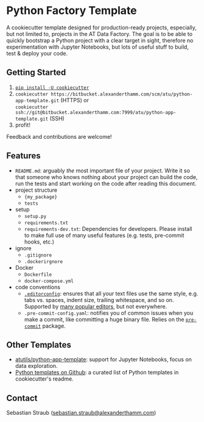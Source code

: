 # Python Factory Template

A cookiecutter template designed for production-ready projects, especially, but not limited to, projects in the AT Data Factory. The goal is to be able to quickly bootstrap a Python project with a clear target in sight, therefore no experimentation with Jupyter Notebooks, but lots of useful stuff to build, test & deploy your code.

## Getting Started

1. [`pip install -U cookiecutter`](https://pypi.org/project/cookiecutter/)
2. `cookiecutter https://bitbucket.alexanderthamm.com/scm/atu/python-app-template.git` (HTTPS) or  
   `cookiecutter ssh://git@bitbucket.alexanderthamm.com:7999/atu/python-app-template.git` (SSH)
3. profit!

Feedback and contributions are welcome!

## Features

* `README.md`: arguably *the* most important file of your project. Write it so that someone who knows nothing about your project can build the code, run the tests and start working on the code after reading this document.
* project structure
  - `{my_package}`
  - `tests`
* setup
  - `setup.py`
  - `requirements.txt`
  - `requirements-dev.txt`: Dependencies for developers. Please install to make full use of many useful features (e.g. tests, pre-commit hooks, etc.)
* ignore
  - `.gitignore`
  - `.dockerirgnore`
* Docker
  - `Dockerfile`
  - `docker-compose.yml`
* code conventions
  - [`.editorconfig`](https://editorconfig.org/): ensures that all your text files use the same style, e.g. tabs vs. spaces, indent size, trailing whitespace, and so on. Supported by [many popular editors](https://editorconfig.org/#download), but not everywhere.
  - `.pre-commit-config.yaml`: notifies you of common issues when you make a commit, like committing a huge binary file. Relies on the [`pre-commit`](https://pre-commit.com/) package.

## Other Templates

* [atutils/python-app-template](https://bitbucket.alexanderthamm.com/projects/ATU/repos/python-app-template/browse): support for Jupyter Notebooks, focus on data exploration.
* [Python templates on Github](https://github.com/cookiecutter/cookiecutter#python): a curated list of Python templates in cookiecutter's readme. 

## Contact

Sebastian Straub (sebastian.straub@alexanderthamm.com)
